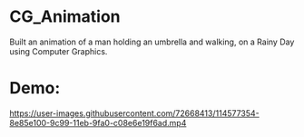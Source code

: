# CG_Animation
Built an animation of a man holding an umbrella and walking, on a Rainy Day using Computer Graphics.

# Demo:


https://user-images.githubusercontent.com/72668413/114577354-8e85e100-9c99-11eb-9fa0-c08e6e19f6ad.mp4

